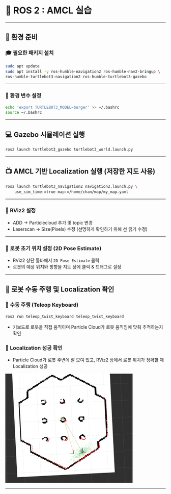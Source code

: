 
# 🚀 ROS 2 : AMCL 실습

---

## 🎒 환경 준비

### 🎓 필요한 패키지 설치
```bash
sudo apt update
sudo apt install -y ros-humble-navigation2 ros-humble-nav2-bringup \
ros-humble-turtlebot3-navigation2 ros-humble-turtlebot3-gazebo
```
---
### 🎏  환경 변수 설정 

```bash
echo 'export TURTLEBOT3_MODEL=burger' >> ~/.bashrc
source ~/.bashrc
```

---

## 💻 Gazebo 시뮬레이션 실행

```bash
ros2 launch turtlebot3_gazebo turtlebot3_world.launch.py
```

---

## 📺 AMCL 기반  Localization 실행 (저장한 지도 사용)

```bash
ros2 launch turtlebot3_navigation2 navigation2.launch.py \
    use_sim_time:=true map:=/home/chan/map/my_map.yaml
```

---

### 📌 RViz2 설정
- ADD -> Particlecloud 추가 및 topic 변경
- Laserscan -> Size(Pixels) 수정 (선명하게 확인하기 위해 선 굵기 수정)

---

### 📌 로봇 초기 위치 설정 (2D Pose Estimate)
- RViz2 상단 툴바에서 `2D Pose Estimate` 클릭  
- 로봇의 예상 위치와 방향을 지도 상에 클릭 & 드래그로 설정  

---

## 🎄 로봇 수동 주행 및 Localization 확인

### 📱 수동 주행 (Teleop Keyboard)
```bash
ros2 run teleop_twist_keyboard teleop_twist_keyboard 
```
- 키보드로 로봇을 직접 움직이며 Particle Cloud가 로봇 움직임에 맞춰 추적하는지 확인  

### 🎥 Localization 성공 확인
- Particle Cloud가 로봇 주변에 잘 모여 있고, RViz2 상에서 로봇 위치가 정확할 때 Localization 성공  
 
 <img src="amcl.png" alt="amcl" width="400"/>

---

